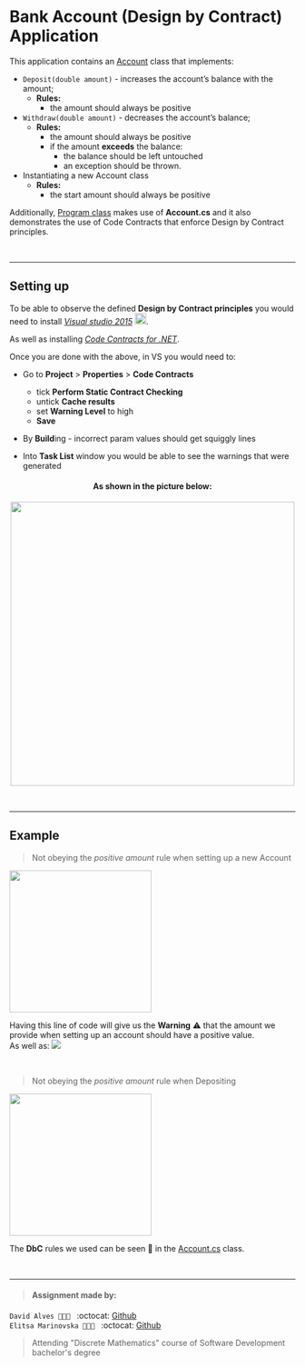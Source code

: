 # Bank Account (Design by Contract) Application
This application contains an [Account](https://github.com/davi7725/BankAccountDbC/blob/master/BankAccountDbC/Account.cs) class that implements:
- `Deposit(double amount)` - increases the account’s balance with the amount;
  - **Rules:**
    - the amount should always be positive
- `Withdraw(double amount)` - decreases the account’s balance;
  - **Rules:**
    - the amount should always be positive
    - if the amount **exceeds** the balance: 
      - the balance should be left untouched 
      - an exception should be thrown.
- Instantiating a new Account class
  - **Rules:**
    - the start amount should always be positive

Additionally, [Program class](https://github.com/davi7725/BankAccountDbC/blob/master/BankAccountDbC/Program.cs) makes use of **Account.cs** and it also demonstrates the use of Code Contracts that enforce Design by Contract principles.

</br>

---
## Setting up

To be able to observe the defined **Design by Contract principles** you would need to install [*Visual studio 2015*](https://stackoverflow.com/questions/44290672/how-to-download-visual-studio-community-edition-2015-not-2017) <img height="20" src="https://user-images.githubusercontent.com/21998037/67194787-1322d680-f3f8-11e9-9ed1-c432468f1555.png">.

As well as installing [*Code Contracts for .NET*](https://marketplace.visualstudio.com/items?itemName=RiSEResearchinSoftwareEngineering.CodeContractsforNET).

Once you are done with the above, in VS you would need to:

- Go to **Project** > **Properties** > **Code Contracts**
  - tick **Perform Static Contract Checking**
  - untick **Cache results** 
  - set **Warning Level** to high 
  - **Save**

- By **Build**ing - incorrect param values should get squiggly lines

- Into **Task List** window you would be able to see the warnings that were generated
  
<h4 align="center">As shown in the picture below:</h4>
<p align="center">
<img height="500" src="https://user-images.githubusercontent.com/21998037/67195330-0ce12a00-f3f9-11e9-8a5c-a6a768472a20.png">
</p>

</br>

---
## Example

> Not obeying the *positive amount* rule when setting up a new Account
<img height="250" src="https://user-images.githubusercontent.com/21998037/67195961-3e0e2a00-f3fa-11e9-8059-db596d3dc5b7.png">

Having this line of code will give us the **Warning** :warning: that the amount we provide when setting up an account should have a positive value. </br>
As well as:
<img src="https://user-images.githubusercontent.com/21998037/67196320-dc01f480-f3fa-11e9-98c0-4f4d61fe7be7.png">

</br>

> Not obeying the *positive amount* rule when Depositing
<img height="250" src="https://user-images.githubusercontent.com/21998037/67196472-2b482500-f3fb-11e9-99ce-3839c10227cd.png">

</br>

The **DbC** rules we used can be seen :eyes: in the [Account.cs](https://github.com/davi7725/BankAccountDbC/blob/master/BankAccountDbC/Account.cs) class.

</br>

___
> #### Assignment made by:   
`David Alves 👨🏻‍💻 ` :octocat: [Github](https://github.com/davi7725) <br />
`Elitsa Marinovska 👩🏻‍💻 ` :octocat: [Github](https://github.com/elit0451) <br />
> Attending "Discrete Mathematics" course of Software Development bachelor's degree
